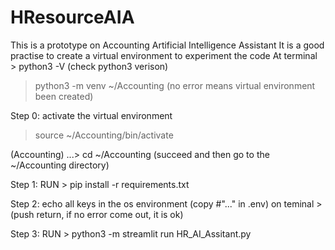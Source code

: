 # HResourceAIA

This is a prototype on Accounting Artificial Intelligence Assistant
It is a good practise to create a virtual environment to experiment the code
At terminal > python3 -V (check python3 verison)
> python3 -m venv ~/Accounting
> (no error means virtual environment been created)

Step 0: activate the virtual environment

> source ~/Accounting/bin/activate

(Accounting) ...> cd ~/Accounting (succeed and then go to the ~/Accounting directory)
 
Step 1: RUN > pip install -r requirements.txt

Step 2: echo all keys in the os environment (copy #"..." in .env) on teminal > (push return, if no error come out, it is ok)

Step 3: RUN > python3 -m streamlit run HR_AI_Assitant.py
